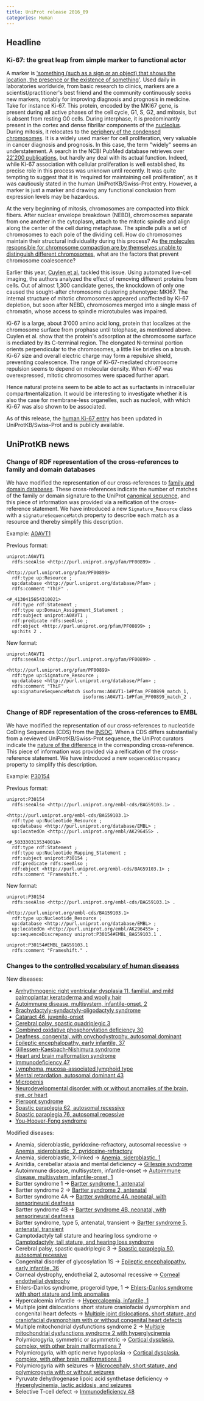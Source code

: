 ```yaml
---
title: UniProt release 2016_09
categories: Human
---
```


## Headline

### Ki-67: the great leap from simple marker to functional actor

A marker is ['something (such as a sign or an object) that shows the location, the presence or the existence of something'](http://www.merriam-webster.com/dictionary/marker). Used daily in laboratories worldwide, from basic research to clinics, markers are a scientist/practitioner's best friend and the community continuously seeks new markers, notably for improving diagnosis and prognosis in medicine. Take for instance Ki-67. This protein, encoded by the MKI67 gene, is present during all active phases of the cell cycle, G1, S, G2, and mitosis, but is absent from resting G0 cells. During interphase, it is predominantly present in the cortex and dense fibrillar components of the [nucleolus](https://www.ncbi.nlm.nih.gov/pubmed/8799815,10727979). During mitosis, it relocates to the [periphery of the condensed chromosomes](https://www.ncbi.nlm.nih.gov/pubmed/2689459,2262344). It is a widely used marker for cell proliferation, very valuable in cancer diagnosis and prognosis. In this case, the term "widely" seems an understatement. A search in the NCBI PubMed database retrieves over [22'200 publications](https://www.ncbi.nlm.nih.gov/pubmed/?term=ki-67), but hardly any deal with its actual function. Indeed, while Ki-67 association with cellular proliferation is well established, its precise role in this process was unknown until recently. It was quite tempting to suggest that it is 'required for maintaining cell proliferation', as it was cautiously stated in the human UniProtKB/Swiss-Prot entry. However, a marker is just a marker and drawing any functional conclusion from expression levels may be hazardous.

At the very beginning of mitosis, chromosomes are compacted into thick fibers. After nuclear envelope breakdown (NEBD), chromosomes separate from one another in the cytoplasm, attach to the mitotic spindle and align along the center of the cell during metaphase. The spindle pulls a set of chromosomes to each pole of the dividing cell. How do chromosomes maintain their structural individuality during this process? As [the molecules responsible for chromosome compaction are by themselves unable to distinguish different chromosomes](https://www.ncbi.nlm.nih.gov/pubmed/27362225), what are the factors that prevent chromosome coalescence?

Earlier this year, [Cuylen et al.](https://www.ncbi.nlm.nih.gov/pubmed/27362226) tackled this issue. Using automated live-cell imaging, the authors analyzed the effect of removing different proteins from cells. Out of almost 1,300 candidate genes, the knockdown of only one caused the sought-after chromosome clustering phenotype: MKI67. The internal structure of mitotic chromosomes appeared unaffected by Ki-67 depletion, but soon after NEBD, chromosomes merged into a single mass of chromatin, whose access to spindle microtubules was impaired.

Ki-67 is a large, about 3'000 amino acid long, protein that localizes at the chromosome surface from prophase until telophase, as mentioned above. Cuylen et al. show that the protein's adsorption at the chromosome surface is mediated by its C-terminal region. The elongated N-terminal portion orients perpendicular to the chromosomes, a little like bristles on a brush. Ki-67 size and overall electric charge may form a repulsive shield, preventing coalescence. The range of Ki-67-mediated chromosome repulsion seems to depend on molecular density. When Ki-67 was overexpressed, mitotic chromosomes were spaced further apart.

Hence natural proteins seem to be able to act as surfactants in intracellular compartmentalization. It would be interesting to investigate whether it is also the case for membrane-less organelles, such as nucleoli, with which Ki-67 was also shown to be associated.

As of this release, the [human Ki-67 entry](http://www.uniprot.org/uniprot/?query=gene:mki67+AND+reviewed:yes+and+organism:9606) has been updated in UniProtKB/Swiss-Prot and is publicly available.

## UniProtKB news

### Change of RDF representation of the cross-references to family and domain databases

We have modified the representation of our cross-references to [family and domain databases](http://www.uniprot.org/database/?query=%2A&fil=category%3A%22Family+and+domain+databases%22). These cross-references indicate the number of matches of the family or domain signature to the UniProt [canonical sequence](http://www.uniprot.org/help/canonical%5Fand%5Fisoforms), and this piece of information was provided via a reification of the cross-reference statement. We have introduced a new `Signature_Resource` class with a `signatureSequenceMatch` property to describe each match as a resource and thereby simplify this description.

Example: [A0AVT1](http://www.uniprot.org/uniprot/A0AVT1.ttl)

Previous format:

    uniprot:A0AVT1
      rdfs:seeAlso <http://purl.uniprot.org/pfam/PF00899> .

    <http://purl.uniprot.org/pfam/PF00899>
      rdf:type up:Resource ;
      up:database <http://purl.uniprot.org/database/Pfam> ;
      rdfs:comment "ThiF" .

    <#_4130415654310021>
      rdf:type rdf:Statement ;
      rdf:type up:Domain_Assignment_Statement ;
      rdf:subject uniprot:A0AVT1 ;
      rdf:predicate rdfs:seeAlso ;
      rdf:object <http://purl.uniprot.org/pfam/PF00899> ;
      up:hits 2 .

New format:

    uniprot:A0AVT1
      rdfs:seeAlso <http://purl.uniprot.org/pfam/PF00899> .

    <http://purl.uniprot.org/pfam/PF00899>
      rdf:type up:Signature_Resource ;
      up:database <http://purl.uniprot.org/database/Pfam> ;
      rdfs:comment "ThiF" .
      up:signatureSequenceMatch isoforms:A0AVT1-1#Pfam_PF00899_match_1,
                                isoforms:A0AVT1-1#Pfam_PF00899_match_2 .

### Change of RDF representation of the cross-references to EMBL

We have modified the representation of our cross-references to nucleotide CoDing Sequences (CDS) from the [INSDC](http://www.insdc.org/). When a CDS differs substantially from a reviewed UniProtKB/Swiss-Prot sequence, the UniProt curators indicate the [nature of the difference](http://www.uniprot.org/help/cross%5Freferences%5Fsection) in the corresponding cross-reference. This piece of information was provided via a reification of the cross-reference statement. We have introduced a new `sequenceDiscrepancy` property to simplify this description.

Example: [P30154](http://www.uniprot.org/uniprot/P30154.ttl)

Previous format:

    uniprot:P30154
      rdfs:seeAlso <http://purl.uniprot.org/embl-cds/BAG59103.1> .

    <http://purl.uniprot.org/embl-cds/BAG59103.1>
      rdf:type up:Nucleotide_Resource ;
      up:database <http://purl.uniprot.org/database/EMBL> ;
      up:locatedOn <http://purl.uniprot.org/embl/AK296455> .

    <#_503330313534001A>
      rdf:type rdf:Statement ;
      rdf:type up:Nucleotide_Mapping_Statement ;
      rdf:subject uniprot:P30154 ;
      rdf:predicate rdfs:seeAlso ;
      rdf:object <http://purl.uniprot.org/embl-cds/BAG59103.1> ;
      rdfs:comment "Frameshift." .

New format:

    uniprot:P30154
      rdfs:seeAlso <http://purl.uniprot.org/embl-cds/BAG59103.1> .

    <http://purl.uniprot.org/embl-cds/BAG59103.1>
      rdf:type up:Nucleotide_Resource ;
      up:database <http://purl.uniprot.org/database/EMBL> ;
      up:locatedOn <http://purl.uniprot.org/embl/AK296455> ;
      up:sequenceDiscrepancy uniprot:P30154#EMBL_BAG59103.1 .

    uniprot:P30154#EMBL_BAG59103.1
      rdfs:comment "Frameshift." .

### Changes to the [controlled vocabulary of human diseases](http://www.uniprot.org/docs/humdisease)

New diseases:

-   [Arrhythmogenic right ventricular dysplasia 11, familial, and mild palmoplantar keratoderma and woolly hair](http://www.uniprot.org/diseases/DI-04742)
-   [Autoimmune disease, multisystem, infantile-onset, 2](http://www.uniprot.org/diseases/DI-04749)
-   [Brachydactyly-syndactyly-oligodactyly syndrome](http://www.uniprot.org/diseases/DI-04740)
-   [Cataract 46, juvenile-onset](http://www.uniprot.org/diseases/DI-04739)
-   [Cerebral palsy, spastic quadriplegic 3](http://www.uniprot.org/diseases/DI-04750)
-   [Combined oxidative phosphorylation deficiency 30](http://www.uniprot.org/diseases/DI-04745)
-   [Deafness, congenital, with onychodystrophy, autosomal dominant](http://www.uniprot.org/diseases/DI-04735)
-   [Epileptic encephalopathy, early infantile, 37](http://www.uniprot.org/diseases/DI-04748)
-   [Gillessen-Kaesbach-Nishimura syndrome](http://www.uniprot.org/diseases/DI-04737)
-   [Heart and brain malformation syndrome](http://www.uniprot.org/diseases/DI-04734)
-   [Immunodeficiency 47](http://www.uniprot.org/diseases/DI-04743)
-   [Lymphoma, mucosa-associated lymphoid type](http://www.uniprot.org/diseases/DI-04738)
-   [Mental retardation, autosomal dominant 43](http://www.uniprot.org/diseases/DI-04747)
-   [Micropenis](http://www.uniprot.org/diseases/DI-04741)
-   [Neurodevelopmental disorder with or without anomalies of the brain, eye, or heart](http://www.uniprot.org/diseases/DI-04746)
-   [Pierpont syndrome](http://www.uniprot.org/diseases/DI-04736)
-   [Spastic paraplegia 62, autosomal recessive](http://www.uniprot.org/diseases/DI-04732)
-   [Spastic paraplegia 76, autosomal recessive](http://www.uniprot.org/diseases/DI-04733)
-   [You-Hoover-Fong syndrome](http://www.uniprot.org/diseases/DI-04744)

Modified diseases:

-   Anemia, sideroblastic, pyridoxine-refractory, autosomal recessive -&gt; [Anemia, sideroblastic, 2, pyridoxine-refractory](http://www.uniprot.org/diseases/DI-00119)
-   Anemia, sideroblastic, X-linked -&gt; [Anemia, sideroblastic, 1](http://www.uniprot.org/diseases/DI-00120)
-   Aniridia, cerebellar ataxia and mental deficiency -&gt; [Gillespie syndrome](http://www.uniprot.org/diseases/DI-01661)
-   Autoimmune disease, multisystem, infantile-onset -&gt; [Autoimmune disease, multisystem, infantile-onset, 1](http://www.uniprot.org/diseases/DI-04194)
-   Bartter syndrome 1 -&gt; [Bartter syndrome 1, antenatal](http://www.uniprot.org/diseases/DI-00173)
-   Bartter syndrome 2 -&gt; [Bartter syndrome 2, antenatal](http://www.uniprot.org/diseases/DI-00174)
-   Bartter syndrome 4A -&gt; [Bartter syndrome 4A, neonatal, with sensorineural deafness](http://www.uniprot.org/diseases/DI-00176)
-   Bartter syndrome 4B -&gt; [Bartter syndrome 4B, neonatal, with sensorineural deafness](http://www.uniprot.org/diseases/DI-02554)
-   Bartter syndrome, type 5, antenatal, transient -&gt; [Bartter syndrome 5, antenatal, transient](http://www.uniprot.org/diseases/DI-04715)
-   Camptodactyly tall stature and hearing loss syndrome -&gt; [Camptodactyly, tall stature, and hearing loss syndrome](http://www.uniprot.org/diseases/DI-01312)
-   Cerebral palsy, spastic quadriplegic 3 -&gt; [Spastic paraplegia 50, autosomal recessive](http://www.uniprot.org/diseases/DI-02560)
-   Congenital disorder of glycosylation 1S -&gt; [Epileptic encephalopathy, early infantile, 36](http://www.uniprot.org/diseases/DI-03606)
-   Corneal dystrophy, endothelial 2, autosomal recessive -&gt; [Corneal endothelial dystrophy](http://www.uniprot.org/diseases/DI-01430)
-   Ehlers-Danlos syndrome, progeroid type, 1 -&gt; [Ehlers-Danlos syndrome with short stature and limb anomalies](http://www.uniprot.org/diseases/DI-00435)
-   Hypercalcemia infantile -&gt; [Hypercalcemia, infantile, 1](http://www.uniprot.org/diseases/DI-03214)
-   Multiple joint dislocations short stature craniofacial dysmorphism and congenital heart defects -&gt; [Multiple joint dislocations, short stature, and craniofacial dysmorphism with or without congenital heart defects](http://www.uniprot.org/diseases/DI-03269)
-   Multiple mitochondrial dysfunctions syndrome 2 -&gt; [Multiple mitochondrial dysfunctions syndrome 2 with hyperglycinemia](http://www.uniprot.org/diseases/DI-03294)
-   Polymicrogyria, symmetric or asymmetric -&gt; [Cortical dysplasia, complex, with other brain malformations 7](http://www.uniprot.org/diseases/DI-02622)
-   Polymicrogyria, with optic nerve hypoplasia -&gt; [Cortical dysplasia, complex, with other brain malformations 8](http://www.uniprot.org/diseases/DI-02826)
-   Polymicrogyria with seizures -&gt; [Microcephaly, short stature, and polymicrogyria with or without seizures](http://www.uniprot.org/diseases/DI-03556)
-   Pyruvate dehydrogenase lipoic acid synthetase deficiency -&gt; [Hyperglycinemia, lactic acidosis, and seizures](http://www.uniprot.org/diseases/DI-03379)
-   Selective T-cell defect -&gt; [Immunodeficiency 48](http://www.uniprot.org/diseases/DI-02295)
